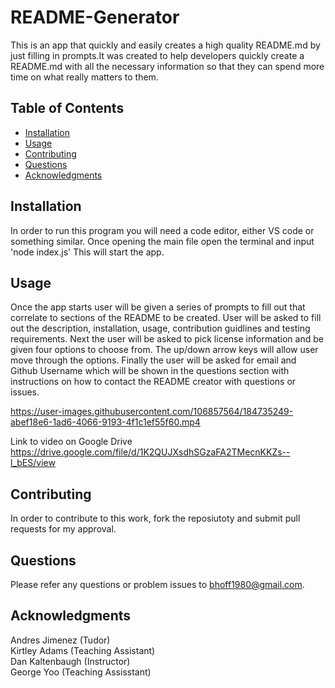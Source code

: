 # README-Generator
This is an app that quickly and easily creates a high quality README.md by just filling in prompts.It was created to help developers quickly create a README.md with all the necessary information so that they can spend more time on what really matters to them.

## Table of Contents
- [Installation](#Installation)
- [Usage](#Usage)
- [Contributing](#Contributing)
- [Questions](#Questions)
- [Acknowledgments](#Acknowledgments)

## Installation
In order to run this program you will need a code editor, either VS code or something similar. Once opening the main file open the terminal and input 'node index.js' This will start the app.

## Usage 
Once the app starts user will be given a series of prompts to fill out that correlate to sections of the README to be created. User will be asked to fill out the description, installation, usage, contribution guidlines and testing requirements. Next the user will be asked to pick license information and be given four options to choose from. The up/down arrow keys will allow user move through the options. Finally the user will be asked for email and Github Username which will be shown in the questions section with instructions on how to contact the README creator with questions or issues. 


https://user-images.githubusercontent.com/106857564/184735249-abef18e6-1ad6-4066-9193-4f1c1ef55f60.mp4

Link to video on Google Drive 
https://drive.google.com/file/d/1K2QUJXsdhSGzaFA2TMecnKKZs--l_bES/view



## Contributing 
In order to contribute to this work, fork the reposiutoty and submit pull requests for my approval.

## Questions
Please refer any questions or problem issues to bhoff1980@gmail.com.

## Acknowledgments
Andres Jimenez (Tudor) <br>
Kirtley Adams (Teaching Assistant) <br>
Dan Kaltenbaugh (Instructor)<br>
George Yoo (Teaching Assisstant)


